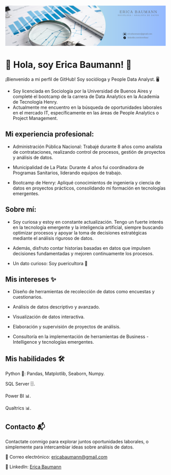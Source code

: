 ![Logo](https://raw.githubusercontent.com/ericabaumann/ericabaumann/a930746e26f733c8ade8c7747249d2dcb8d4c873/Banner%20de%20Linkedin%20Analista%20de%20Datos%20(1).png)
# 🚀 Hola, soy Erica Baumann! 👋



¡Bienvenido a mi perfil de GitHub! Soy socióloga y People Data Analyst. 🖥️


- Soy licenciada en Sociología por la Universidad de Buenos Aires y completé el bootcamp de la carrera de Data Analytics en la Academia de Tecnología Henry.
- Actualmente me encuentro en la búsqueda de oportunidades laborales en el mercado IT, específicamente en las áreas de People Analytics o Project Management.


## Mi experiencia profesional:

- Administración Pública Nacional: Trabajé durante 8 años como analista de contrataciones, realizando control de procesos, gestión de proyectos y análisis de datos.

- Municipalidad de La Plata: Durante 4 años fui coordinadora de Programas Sanitarios, liderando equipos de trabajo.

- Bootcamp de Henry: Apliqué conocimientos de ingeniería y ciencia de datos en proyectos prácticos, consolidando mi formación en tecnologías emergentes.

## Sobre mí:

- Soy curiosa y estoy en constante actualización. Tengo un fuerte interés en la tecnología emergente y la inteligencia artificial, siempre buscando optimizar procesos y apoyar la toma de decisiones estratégicas mediante el análisis riguroso de datos. 
- Además, disfruto contar historias basadas en datos que impulsen decisiones fundamentadas y mejoren continuamente los procesos.

- Un dato curioso: Soy puericultora 👶

## Mis intereses ✨

- Diseño de herramientas de recolección de datos como encuestas y cuestionarios.

- Análisis de datos descriptivo y avanzado.

- Visualización de datos interactiva.

- Elaboración y supervisión de proyectos de análisis.

- Consultoría en la implementación de herramientas de Business - Intelligence y tecnologías emergentes.

## Mis habilidades 🛠️

Python 🐍: Pandas, Matplotlib, Seaborn, Numpy.

SQL Server 🗄️.

Power BI 📊.

Qualtrics 📊.

## Contacto 📬

Contactate conmigo para explorar juntos oportunidades laborales, o simplemente para intercambiar ideas sobre análisis de datos.

📧 Correo electrónico: ericabaumann@gmail.com

💼 LinkedIn: [Erica Baumann](https://www.linkedin.com/in/eribau/)
